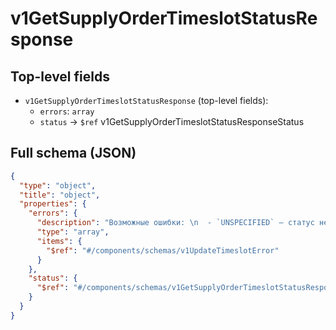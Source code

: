 # v1GetSupplyOrderTimeslotStatusResponse

## Top-level fields
- `v1GetSupplyOrderTimeslotStatusResponse` (top-level fields):
  - `errors`: `array`
  - `status` → `$ref` v1GetSupplyOrderTimeslotStatusResponseStatus

## Full schema (JSON)
```json
{
  "type": "object",
  "title": "object",
  "properties": {
    "errors": {
      "description": "Возможные ошибки: \n  - `UNSPECIFIED` — статус не указан;\n  - `INVALID_ORDER_STATE` — неверный статус заказа;\n  - `INCOMPATIBLE_ORDER_FLOW` — неверный статус интервала поставки;\n  - `SET_TIMESLOT_DEADLINE_EXCEED` — заявка на поставку просрочена;\n  - `OUT_OF_ALLOWED_RANGE` — вы ввели некорректное значение интервала поставки;\n  - `ORDER_NOT_BELONG_CONTRACTOR` — заявка создана другим юридическом лицом, работать с ней не получится;\n  - `ORDER_NOT_BELONG_COMPANY` — заявка не принадлежит вашему кабинету, работать с ней не получится.\n",
      "type": "array",
      "items": {
        "$ref": "#/components/schemas/v1UpdateTimeslotError"
      }
    },
    "status": {
      "$ref": "#/components/schemas/v1GetSupplyOrderTimeslotStatusResponseStatus"
    }
  }
}
```
